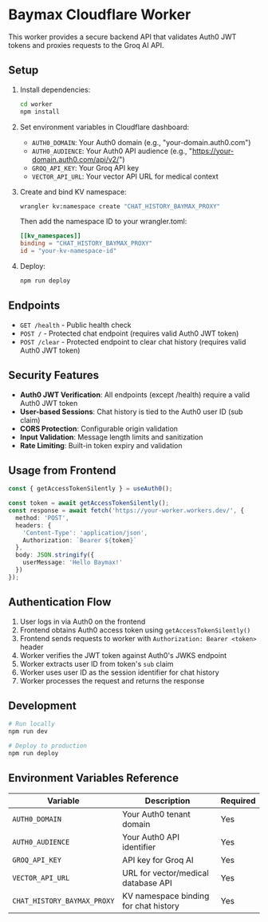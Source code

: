 # Baymax Cloudflare Worker

This worker provides a secure backend API that validates Auth0 JWT tokens and proxies requests to the Groq AI API.

## Setup

1. Install dependencies:
   ```bash
   cd worker
   npm install
   ```

2. Set environment variables in Cloudflare dashboard:
   - `AUTH0_DOMAIN`: Your Auth0 domain (e.g., "your-domain.auth0.com")
   - `AUTH0_AUDIENCE`: Your Auth0 API audience (e.g., "https://your-domain.auth0.com/api/v2/")
   - `GROQ_API_KEY`: Your Groq API key
   - `VECTOR_API_URL`: Your vector API URL for medical context

3. Create and bind KV namespace:
   ```bash
   wrangler kv:namespace create "CHAT_HISTORY_BAYMAX_PROXY"
   ```
   
   Then add the namespace ID to your wrangler.toml:
   ```toml
   [[kv_namespaces]]
   binding = "CHAT_HISTORY_BAYMAX_PROXY"
   id = "your-kv-namespace-id"
   ```

4. Deploy:
   ```bash
   npm run deploy
   ```

## Endpoints

- `GET /health` - Public health check
- `POST /` - Protected chat endpoint (requires valid Auth0 JWT token)
- `POST /clear` - Protected endpoint to clear chat history (requires valid Auth0 JWT token)

## Security Features

- **Auth0 JWT Verification**: All endpoints (except /health) require a valid Auth0 JWT token
- **User-based Sessions**: Chat history is tied to the Auth0 user ID (sub claim)
- **CORS Protection**: Configurable origin validation
- **Input Validation**: Message length limits and sanitization
- **Rate Limiting**: Built-in token expiry and validation

## Usage from Frontend

```typescript
const { getAccessTokenSilently } = useAuth0();

const token = await getAccessTokenSilently();
const response = await fetch('https://your-worker.workers.dev/', {
  method: 'POST',
  headers: {
    'Content-Type': 'application/json',
    Authorization: `Bearer ${token}`
  },
  body: JSON.stringify({
    userMessage: 'Hello Baymax!'
  })
});
```

## Authentication Flow

1. User logs in via Auth0 on the frontend
2. Frontend obtains Auth0 access token using `getAccessTokenSilently()`
3. Frontend sends requests to worker with `Authorization: Bearer <token>` header
4. Worker verifies the JWT token against Auth0's JWKS endpoint
5. Worker extracts user ID from token's `sub` claim
6. Worker uses user ID as the session identifier for chat history
7. Worker processes the request and returns the response

## Development

```bash
# Run locally
npm run dev

# Deploy to production
npm run deploy
```

## Environment Variables Reference

| Variable | Description | Required |
|----------|-------------|----------|
| `AUTH0_DOMAIN` | Your Auth0 tenant domain | Yes |
| `AUTH0_AUDIENCE` | Your Auth0 API identifier | Yes |
| `GROQ_API_KEY` | API key for Groq AI | Yes |
| `VECTOR_API_URL` | URL for vector/medical database API | Yes |
| `CHAT_HISTORY_BAYMAX_PROXY` | KV namespace binding for chat history | Yes |
